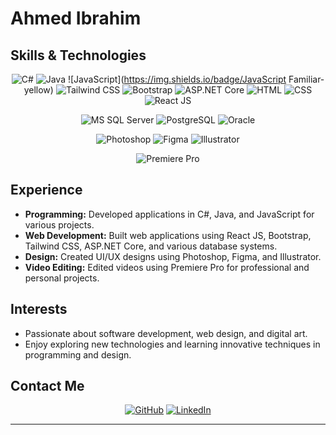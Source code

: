 # Ahmed Ibrahim

## Skills & Technologies

<div align="center">
  
  ![C#](https://img.shields.io/badge/C%23-Familiar-yellow)
  ![Java](https://img.shields.io/badge/Java-Familiar-yellow)
  ![JavaScript](https://img.shields.io/badge/JavaScript Familiar-yellow)
  ![Tailwind CSS](https://img.shields.io/badge/Tailwind%20CSS-Proficient-blue)
  ![Bootstrap](https://img.shields.io/badge/Bootstrap-Proficient-blue)
  ![ASP.NET Core](https://img.shields.io/badge/ASP.NET%20Core-Proficient-blue)
  ![HTML](https://img.shields.io/badge/HTML-Proficient-blue)
  ![CSS](https://img.shields.io/badge/CSS-Proficient-blue)
  ![React JS](https://img.shields.io/badge/React%20JS-Proficient-blue)
  
  ![MS SQL Server](https://img.shields.io/badge/MS%20SQL%20Server-Familiar-yellow)
  ![PostgreSQL](https://img.shields.io/badge/PostgreSQL-Familiar-yellow)
  ![Oracle](https://img.shields.io/badge/Oracle-Familiar-yellow)
  
  ![Photoshop](https://img.shields.io/badge/Photoshop-Proficient-blueviolet)
  ![Figma](https://img.shields.io/badge/Figma-Proficient-blueviolet)
  ![Illustrator](https://img.shields.io/badge/Illustrator-Proficient-blueviolet)
  
  ![Premiere Pro](https://img.shields.io/badge/Premiere%20Pro-Familiar-yellow)
  
</div>

## Experience

- **Programming:** Developed applications in C#, Java, and JavaScript for various projects.
- **Web Development:** Built web applications using React JS, Bootstrap, Tailwind CSS, ASP.NET Core, and various database systems.
- **Design:** Created UI/UX designs using Photoshop, Figma, and Illustrator.
- **Video Editing:** Edited videos using Premiere Pro for professional and personal projects.

## Interests

- Passionate about software development, web design, and digital art.
- Enjoy exploring new technologies and learning innovative techniques in programming and design.

## Contact Me

<div align="center">
  
  [![GitHub](https://img.shields.io/badge/GitHub-Profile-blue)](https://github.com/YourUsername)
  [![LinkedIn](https://img.shields.io/badge/LinkedIn-Profile-blue)](https://linkedin.com/in/YourProfile)
  
</div>

---
